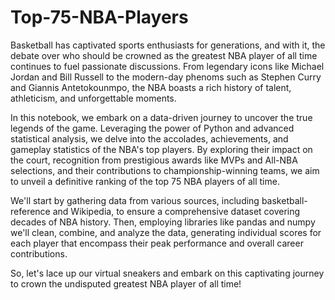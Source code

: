 # Top-75-NBA-Players

Basketball has captivated sports enthusiasts for generations, and with it, the debate over who should be crowned as the greatest NBA player of all time continues to fuel passionate discussions. From legendary icons like Michael Jordan and Bill Russell to the modern-day phenoms such as Stephen Curry and Giannis Antetokounmpo, the NBA boasts a rich history of talent, athleticism, and unforgettable moments.

In this notebook, we embark on a data-driven journey to uncover the true legends of the game. Leveraging the power of Python and advanced statistical analysis, we delve into the accolades, achievements, and gameplay statistics of the NBA's top players. By exploring their impact on the court, recognition from prestigious awards like MVPs and All-NBA selections, and their contributions to championship-winning teams, we aim to unveil a definitive ranking of the top 75 NBA players of all time.

We'll start by gathering data from various sources, including basketball-reference and Wikipedia, to ensure a comprehensive dataset covering decades of NBA history. Then, employing libraries like pandas and numpy we'll clean, combine, and analyze the data, generating individual scores for each player that encompass their peak performance and overall career contributions.

So, let's lace up our virtual sneakers and embark on this captivating journey to crown the undisputed greatest NBA player of all time!
